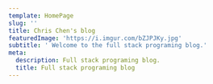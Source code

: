 ```yaml
---
template: HomePage
slug: ''
title: Chris Chen's blog
featuredImage: 'https://i.imgur.com/bZJPJKy.jpg'
subtitle: ' Welcome to the full stack programing blog.'
meta:
  description: Full stack programing blog.
  title: Full stack programing blog
---
```


